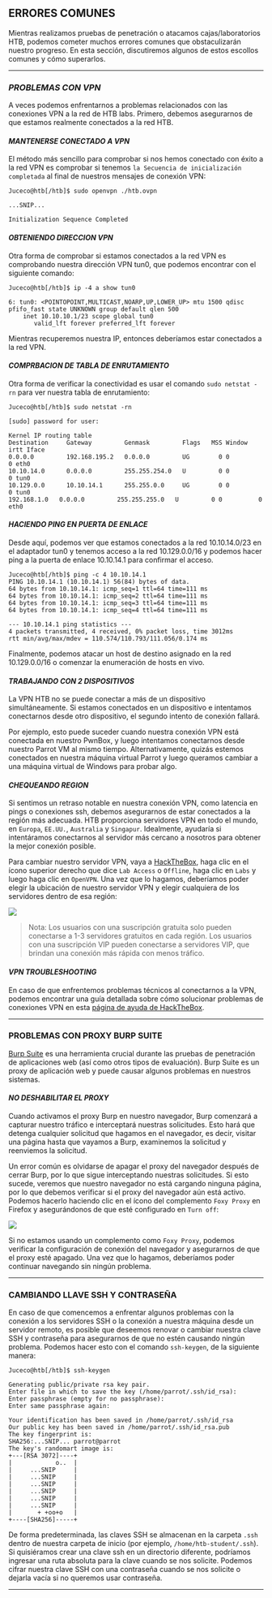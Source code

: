 ## **ERRORES COMUNES**

Mientras realizamos pruebas de penetración o atacamos cajas/laboratorios HTB, podemos cometer muchos errores comunes que obstaculizarán nuestro progreso. En esta sección, discutiremos algunos de estos escollos comunes y cómo superarlos.
___

### *PROBLEMAS CON VPN*

A veces podemos enfrentarnos a problemas relacionados con las conexiones VPN a la red de HTB labs. Primero, debemos asegurarnos de que estamos realmente conectados a la red HTB.

#### *MANTENERSE CONECTADO A VPN*

El método más sencillo para comprobar si nos hemos conectado con éxito a la red VPN es comprobar si tenemos `la Secuencia de inicialización completada` al final de nuestros mensajes de conexión VPN:

~~~
Juceco@htb[/htb]$ sudo openvpn ./htb.ovpn

...SNIP...

Initialization Sequence Completed
~~~

#### *OBTENIENDO DIRECCION VPN*

Otra forma de comprobar si estamos conectados a la red VPN es comprobando nuestra dirección VPN tun0, que podemos encontrar con el siguiente comando:

~~~
Juceco@htb[/htb]$ ip -4 a show tun0

6: tun0: <POINTOPOINT,MULTICAST,NOARP,UP,LOWER_UP> mtu 1500 qdisc pfifo_fast state UNKNOWN group default qlen 500
    inet 10.10.10.1/23 scope global tun0
       valid_lft forever preferred_lft forever
~~~

Mientras recuperemos nuestra IP, entonces deberíamos estar conectados a la red VPN.

#### *COMPRBACION DE TABLA DE ENRUTAMIENTO*

Otra forma de verificar la conectividad es usar el comando `sudo netstat -rn` para ver nuestra tabla de enrutamiento:

~~~
Juceco@htb[/htb]$ sudo netstat -rn

[sudo] password for user: 

Kernel IP routing table
Destination     Gateway         Genmask         Flags   MSS Window  irtt Iface
0.0.0.0         192.168.195.2   0.0.0.0         UG        0 0          0 eth0
10.10.14.0      0.0.0.0         255.255.254.0   U         0 0          0 tun0
10.129.0.0      10.10.14.1      255.255.0.0     UG        0 0          0 tun0
192.168.1.0   0.0.0.0         255.255.255.0   U         0 0          0 eth0
~~~

#### *HACIENDO PING EN PUERTA DE ENLACE*

Desde aquí, podemos ver que estamos conectados a la red 10.10.14.0/23 en el adaptador tun0 y tenemos acceso a la red 10.129.0.0/16 y podemos hacer ping a la puerta de enlace 10.10.14.1 para confirmar el acceso.

~~~
Juceco@htb[/htb]$ ping -c 4 10.10.14.1
PING 10.10.14.1 (10.10.14.1) 56(84) bytes of data.
64 bytes from 10.10.14.1: icmp_seq=1 ttl=64 time=111 ms
64 bytes from 10.10.14.1: icmp_seq=2 ttl=64 time=111 ms
64 bytes from 10.10.14.1: icmp_seq=3 ttl=64 time=111 ms
64 bytes from 10.10.14.1: icmp_seq=4 ttl=64 time=111 ms

--- 10.10.14.1 ping statistics ---
4 packets transmitted, 4 received, 0% packet loss, time 3012ms
rtt min/avg/max/mdev = 110.574/110.793/111.056/0.174 ms
~~~

Finalmente, podemos atacar un host de destino asignado en la red 10.129.0.0/16 o comenzar la enumeración de hosts en vivo.

#### *TRABAJANDO CON 2 DISPOSITIVOS*

La VPN HTB no se puede conectar a más de un dispositivo simultáneamente. Si estamos conectados en un dispositivo e intentamos conectarnos desde otro dispositivo, el segundo intento de conexión fallará.

Por ejemplo, esto puede suceder cuando nuestra conexión VPN está conectada en nuestro PwnBox, y luego intentamos conectarnos desde nuestro Parrot VM al mismo tiempo. Alternativamente, quizás estemos conectados en nuestra máquina virtual Parrot y luego queramos cambiar a una máquina virtual de Windows para probar algo.

#### *CHEQUEANDO REGION*

Si sentimos un retraso notable en nuestra conexión VPN, como latencia en pings o conexiones ssh, debemos asegurarnos de estar conectados a la región más adecuada. HTB proporciona servidores VPN en todo el mundo, en `Europa`, `EE.UU.`, `Australia` y `Singapur`. Idealmente, ayudaría si intentáramos conectarnos al servidor más cercano a nosotros para obtener la mejor conexión posible.

Para cambiar nuestro servidor VPN, vaya a [HackTheBox](https://app.hackthebox.eu/home), haga clic en el ícono superior derecho que dice `Lab Access` o `Offline`, haga clic en `Labs` y luego haga clic en `OpenVPN`. Una vez que lo hagamos, deberíamos poder elegir la ubicación de nuestro servidor VPN y elegir cualquiera de los servidores dentro de esa región:

![](https://academy.hackthebox.com/storage/modules/77/htb_vpn.jpg)

>Nota: Los usuarios con una suscripción gratuita solo pueden conectarse a 1-3 servidores gratuitos en cada región. Los usuarios con una suscripción VIP pueden conectarse a servidores VIP, que brindan una conexión más rápida con menos tráfico.

#### *VPN TROUBLESHOOTING*

En caso de que enfrentemos problemas técnicos al conectarnos a la VPN, podemos encontrar una guía detallada sobre cómo solucionar problemas de conexiones VPN en esta [página de ayuda de HackTheBox](https://help.hackthebox.eu/troubleshooting/v2-vpn-connection-troubleshooting).
___

### PROBLEMAS CON PROXY BURP SUITE

[Burp Suite](https://portswigger.net/burp/communitydownload) es una herramienta crucial durante las pruebas de penetración de aplicaciones web (así como otros tipos de evaluación). Burp Suite es un proxy de aplicación web y puede causar algunos problemas en nuestros sistemas.

#### *NO DESHABILITAR EL PROXY*

Cuando activamos el proxy Burp en nuestro navegador, Burp comenzará a capturar nuestro tráfico e interceptará nuestras solicitudes. Esto hará que detenga cualquier solicitud que hagamos en el navegador, es decir, visitar una página hasta que vayamos a Burp, examinemos la solicitud y reenviemos la solicitud.

Un error común es olvidarse de apagar el proxy del navegador después de cerrar Burp, por lo que sigue interceptando nuestras solicitudes. Si esto sucede, veremos que nuestro navegador no está cargando ninguna página, por lo que debemos verificar si el proxy del navegador aún está activo. Podemos hacerlo haciendo clic en el ícono del complemento `Foxy Proxy` en Firefox y asegurándonos de que esté configurado en `Turn off`:

![](https://academy.hackthebox.com/storage/modules/30/foxyproxy_options.jpg)

Si no estamos usando un complemento como `Foxy Proxy`, podemos verificar la configuración de conexión del navegador y asegurarnos de que el proxy esté apagado. Una vez que lo hagamos, deberíamos poder continuar navegando sin ningún problema.
___

### CAMBIANDO LLAVE SSH Y CONTRASEÑA

En caso de que comencemos a enfrentar algunos problemas con la conexión a los servidores SSH o la conexión a nuestra máquina desde un servidor remoto, es posible que deseemos renovar o cambiar nuestra clave SSH y contraseña para asegurarnos de que no estén causando ningún problema. Podemos hacer esto con el comando `ssh-keygen`, de la siguiente manera:

~~~
Juceco@htb[/htb]$ ssh-keygen

Generating public/private rsa key pair.
Enter file in which to save the key (/home/parrot/.ssh/id_rsa): 
Enter passphrase (empty for no passphrase):
Enter same passphrase again:

Your identification has been saved in /home/parrot/.ssh/id_rsa
Our public key has been saved in /home/parrot/.ssh/id_rsa.pub
The key fingerprint is:
SHA256:...SNIP... parrot@parrot
The key's randomart image is:
+---[RSA 3072]----+
|            o..  |
|     ...SNIP     |
|     ...SNIP     |
|     ...SNIP     |
|     ...SNIP     |
|     ...SNIP     |
|     ...SNIP     |
|       + +oo+o   |
+----[SHA256]-----+
~~~

De forma predeterminada, las claves SSH se almacenan en la carpeta `.ssh` dentro de nuestra carpeta de inicio (por ejemplo, `/home/htb-student/.ssh`). Si quisiéramos crear una clave ssh en un directorio diferente, podríamos ingresar una ruta absoluta para la clave cuando se nos solicite. Podemos cifrar nuestra clave SSH con una contraseña cuando se nos solicite o dejarla vacía si no queremos usar contraseña.
___